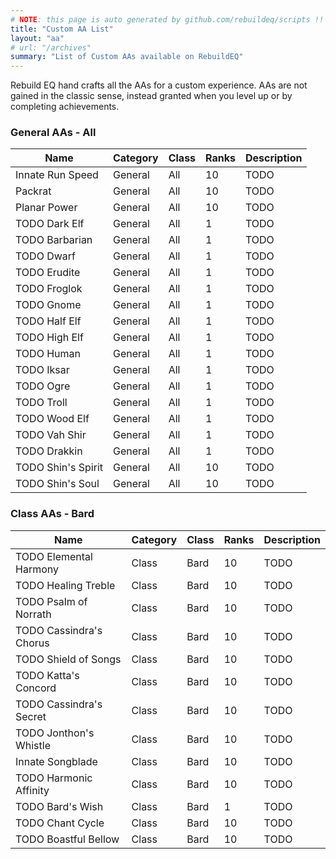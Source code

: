 ```yaml
---
# NOTE: this page is auto generated by github.com/rebuildeq/scripts !!
title: "Custom AA List"
layout: "aa"
# url: "/archives"
summary: "List of Custom AAs available on RebuildEQ"
---
```


Rebuild EQ hand crafts all the AAs for a custom experience. AAs are not gained in the classic sense, instead granted when you level up or by completing achievements.

### General AAs - All

Name|Category|Class|Ranks|Description
----|--------|-----|-----|-----------
Innate Run Speed|General|All|10|TODO 
Packrat|General|All|10|TODO 
Planar Power|General|All|10|TODO 
TODO Dark Elf|General|All|1|TODO 
TODO Barbarian|General|All|1|TODO 
TODO Dwarf|General|All|1|TODO 
TODO Erudite|General|All|1|TODO 
TODO Froglok|General|All|1|TODO 
TODO Gnome|General|All|1|TODO 
TODO Half Elf|General|All|1|TODO 
TODO High Elf|General|All|1|TODO 
TODO Human|General|All|1|TODO 
TODO Iksar|General|All|1|TODO 
TODO Ogre|General|All|1|TODO 
TODO Troll|General|All|1|TODO 
TODO Wood Elf|General|All|1|TODO 
TODO Vah Shir|General|All|1|TODO 
TODO Drakkin|General|All|1|TODO 
TODO Shin's Spirit|General|All|10|TODO 
TODO Shin's Soul|General|All|10|TODO 


### Class AAs - Bard

Name|Category|Class|Ranks|Description
----|--------|-----|-----|-----------
TODO Elemental Harmony|Class|Bard|10|TODO 
TODO Healing Treble|Class|Bard|10|TODO 
TODO Psalm of Norrath|Class|Bard|10|TODO 
TODO Cassindra's Chorus|Class|Bard|10|TODO 
TODO Shield of Songs|Class|Bard|10|TODO 
TODO Katta's Concord|Class|Bard|10|TODO 
TODO Cassindra's Secret|Class|Bard|10|TODO 
TODO Jonthon's Whistle|Class|Bard|10|TODO 
Innate Songblade|Class|Bard|10|TODO 
TODO Harmonic Affinity|Class|Bard|10|TODO 
TODO Bard's Wish|Class|Bard|1|TODO 
TODO Chant Cycle|Class|Bard|10|TODO 
TODO Boastful Bellow|Class|Bard|10|TODO 
